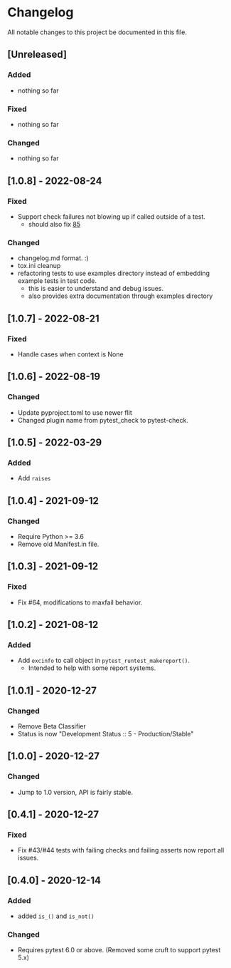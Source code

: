 # Changelog

All notable changes to this project  be documented in this file.

## [Unreleased]

### Added

- nothing so far

### Fixed

- nothing so far

### Changed

- nothing so far

## [1.0.8] - 2022-08-24

### Fixed

- Support check failures not blowing up if called outside of a test.
  - should also fix [85](https://github.com/okken/pytest-check/issues/85)

### Changed

- changelog.md format. :)
- tox.ini cleanup
- refactoring tests to use examples directory instead of embedding example tests in test code.
  - this is easier to understand and debug issues.
  - also provides extra documentation through examples directory

## [1.0.7] - 2022-08-21

### Fixed

- Handle cases when context is None

## [1.0.6] - 2022-08-19

### Changed

- Update pyproject.toml to use newer flit
- Changed plugin name from pytest_check to pytest-check.


## [1.0.5] - 2022-03-29

### Added

- Add `raises`

## [1.0.4] - 2021-09-12

### Changed

- Require Python >= 3.6
- Remove old Manifest.in file.

## [1.0.3] - 2021-09-12

### Fixed

- Fix #64, modifications to maxfail behavior.

## [1.0.2] - 2021-08-12

### Added

- Add `excinfo` to call object in `pytest_runtest_makereport()`.
  - Intended to help with some report systems.

## [1.0.1] - 2020-12-27

### Changed

- Remove Beta Classifier
- Status is now "Development Status :: 5 - Production/Stable"

## [1.0.0] - 2020-12-27

### Changed

- Jump to 1.0 version, API is fairly stable.

## [0.4.1] - 2020-12-27

### Fixed

- Fix #43/#44 tests with failing checks and failing asserts now report all issues.

## [0.4.0] - 2020-12-14

### Added

- added `is_()` and `is_not()`

### Changed

- Requires pytest 6.0 or above. (Removed some cruft to support pytest 5.x)

